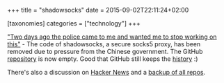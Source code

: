+++
title = "shadowsocks"
date = 2015-09-02T22:11:24+02:00

[taxonomies]
categories = ["technology"]
+++

["Two days ago the police came to me and wanted me to stop working on this"](https://github.com/shadowsocks/shadowsocks-iOS/issues/124#issuecomment-133630294) - The code of shadowsocks, a secure socks5 proxy, has been removed due to pressure from the Chinese government. The GitHub [repository](https://github.com/shadowsocks/shadowsocks) is now empty. Good that GitHub still keeps the [history](https://github.com/shadowsocks/shadowsocks/tree/5b450acfaa15cd6c2d3e8ab99f9297542df74025) :)

There's also a discussion on [Hacker News](https://news.ycombinator.com/item?id=10101469) and a [backup of all repos](https://github.com/ShadowsocksBackup).

